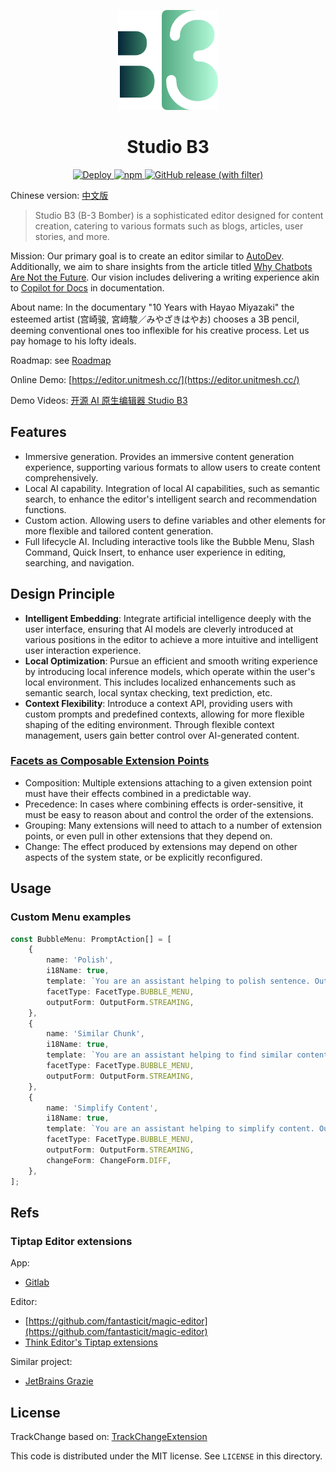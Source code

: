 <p align="center">
  <img src="docs/logo.svg" width="160px" height="160px"  alt="logo" />
</p>
<h1 align="center">Studio B3</h1>

<p align="center">
    <a href="https://github.com/unit-mesh/3b/actions/workflows/deploy.yml">
        <img src="https://github.com/unit-mesh/3b/actions/workflows/deploy.yml/badge.svg" alt="Deploy">
    </a>
    <a href="https://www.npmjs.com/package/b3-editor">
        <img src="https://img.shields.io/npm/v/b3-editor" alt="npm">
    </a>
    <a href="https://github.com/unit-mesh/b3/releases">
        <img src="https://img.shields.io/github/v/release/unit-mesh/b3" alt="GitHub release (with filter)">
    </a>
</p>

Chinese version: [中文版](./README.zh.md)

> Studio B3 (B-3 Bomber) is a sophisticated editor designed for content creation, catering to various formats such as
> blogs, articles, user stories, and more.

Mission: Our primary goal is to create an editor similar to [AutoDev](https://github.com/unit-mesh/auto-dev).
Additionally, we aim to share insights from the article
titled [Why Chatbots Are Not the Future](https://wattenberger.com/thoughts/boo-chatbots). Our vision includes delivering
a writing experience akin to [Copilot for Docs](https://githubnext.com/projects/copilot-for-docs/) in documentation.

About name: In the documentary "10 Years with Hayao Miyazaki"  the esteemed artist (宫崎骏, 宮﨑駿／みやざきはやお) chooses a 3B
pencil,
deeming conventional ones too inflexible for his creative process. Let us pay homage to his lofty ideals.

Roadmap: see [Roadmap](https://github.com/unit-mesh/3b/issues/1)

Online Demo: [https://editor.unitmesh.cc/](https://editor.unitmesh.cc/)

Demo Videos: [开源 AI 原生编辑器 Studio B3](https://www.bilibili.com/video/BV1E64y1j7hJ/)

## Features

- Immersive generation. Provides an immersive content generation experience, supporting various formats to allow users
  to create content comprehensively.
- Local AI capability. Integration of local AI capabilities, such as semantic search, to enhance the editor's
  intelligent search and recommendation functions.
- Custom action. Allowing users to define variables and other elements for more flexible and tailored content
  generation.
- Full lifecycle AI. Including interactive tools like the Bubble Menu, Slash Command, Quick Insert, to enhance user
  experience in editing, searching, and navigation.

## Design Principle

- **Intelligent Embedding**: Integrate artificial intelligence deeply with the user interface, ensuring that AI models
  are cleverly introduced at various positions in the editor to achieve a more intuitive and intelligent user
  interaction experience.
- **Local Optimization**: Pursue an efficient and smooth writing experience by introducing local inference models, which
  operate within the user's local environment. This includes localized enhancements such as semantic search, local
  syntax checking, text prediction, etc.
- **Context Flexibility**: Introduce a context API, providing users with custom prompts and predefined contexts,
  allowing for more flexible shaping of the editing environment. Through flexible context management, users gain better
  control over AI-generated content.

### [Facets as Composable Extension Points](https://marijnhaverbeke.nl/blog/facets.html)

* Composition: Multiple extensions attaching to a given extension point must have their effects combined in a
  predictable way.
* Precedence: In cases where combining effects is order-sensitive, it must be easy to reason about and control the order
  of the extensions.
* Grouping: Many extensions will need to attach to a number of extension points, or even pull in other extensions that
  they depend on.
* Change: The effect produced by extensions may depend on other aspects of the system state, or be explicitly
  reconfigured.

## Usage

### Custom Menu examples

```typescript
const BubbleMenu: PromptAction[] = [
	{
		name: 'Polish',
		i18Name: true,
		template: `You are an assistant helping to polish sentence. Output in markdown format. \n ###${DefinedVariable.SELECTION}###`,
		facetType: FacetType.BUBBLE_MENU,
		outputForm: OutputForm.STREAMING,
	},
	{
		name: 'Similar Chunk',
		i18Name: true,
		template: `You are an assistant helping to find similar content. Output in markdown format. \n ###${DefinedVariable.SELECTION}###`,
		facetType: FacetType.BUBBLE_MENU,
		outputForm: OutputForm.STREAMING,
	},
	{
		name: 'Simplify Content',
		i18Name: true,
		template: `You are an assistant helping to simplify content. Output in markdown format. \n ###${DefinedVariable.SELECTION}###`,
		facetType: FacetType.BUBBLE_MENU,
		outputForm: OutputForm.STREAMING,
		changeForm: ChangeForm.DIFF,
	},
];
```

## Refs

### Tiptap Editor extensions

App:

- [Gitlab](https://gitlab.com/gitlab-org/gitlab/-/tree/master/app/assets/javascripts/content_editor/extensions)

Editor:

- [https://github.com/fantasticit/magic-editor](https://github.com/fantasticit/magic-editor)
- [Think Editor's Tiptap extensions](https://github.com/fantasticit/think/tree/main/packages/client/src/tiptap/core/extensions)

Similar project:

- [JetBrains Grazie](https://lp.jetbrains.com/grazie-for-software-teams/)

## License

TrackChange based on: [TrackChangeExtension](https://github.com/chenyuncai/tiptap-track-change-extension)

This code is distributed under the MIT license. See `LICENSE` in this directory.
